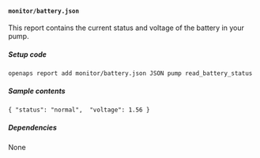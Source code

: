 #### `monitor/battery.json`
This report contains the current status and voltage of the battery in your pump.
##### Setup code
`openaps report add monitor/battery.json JSON pump read_battery_status`
##### Sample contents
`{
  "status": "normal", 
  "voltage": 1.56
}`
##### Dependencies
None
